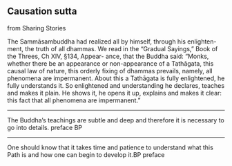 ## Causation sutta
from Sharing Stories

The Sammāsambuddha had realized all by himself, through his enlighten-
ment, the truth of all dhammas.
We read in the “Gradual Sayings,” Book of the Threes, Ch XIV, §134, Appear-
ance, that the Buddha said:
“Monks, whether there be an appearance or non-appearance of a
Tathāgata, this causal law of nature, this orderly fixing of
dhammas prevails, namely, all phenomena are impermanent.
About this a Tathāgata is fully enlightened, he fully understands
it. So enlightened and understanding he declares, teaches and
makes it plain. He shows it, he opens it up, explains and makes
it clear: this fact that all phenomena are impermanent.”

---

The Buddha’s teachings are subtle and deep
and therefore it is necessary to go into details. preface BP

---
One should know
that it takes time and patience to understand what this Path is
and how one can begin to develop it.BP preface
